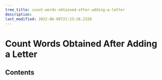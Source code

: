 ```yaml
---
tree_title: count-words-obtained-after-adding-a-letter
description: 
last_modified: 2022-06-09T21:23:28.2328
---
```


# Count Words Obtained After Adding a Letter

## Contents
